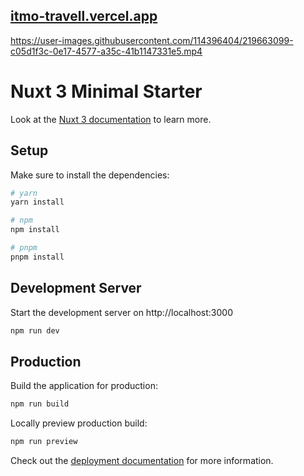 
## <a href="https://itmo-travell.vercel.app">itmo-travell.vercel.app</a>




https://user-images.githubusercontent.com/114396404/219663099-c05d1f3c-0e17-4577-a35c-41b1147331e5.mp4






# Nuxt 3 Minimal Starter

Look at the [Nuxt 3 documentation](https://nuxt.com/docs/getting-started/introduction) to learn more.

## Setup

Make sure to install the dependencies:

```bash
# yarn
yarn install

# npm
npm install

# pnpm
pnpm install
```

## Development Server

Start the development server on http://localhost:3000

```bash
npm run dev
```

## Production

Build the application for production:

```bash
npm run build
```

Locally preview production build:

```bash
npm run preview
```

Check out the [deployment documentation](https://nuxt.com/docs/getting-started/deployment) for more information.
